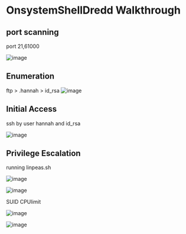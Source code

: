 # OnsystemShellDredd Walkthrough

## port scanning
port 21,61000

![image](https://github.com/F33-Z/Walkthroughs/assets/73140750/e95851aa-5c81-44cc-a7e2-a9e87609a520)

## Enumeration
ftp > .hannah > id_rsa
![image](https://github.com/F33-Z/Walkthroughs/assets/73140750/20573061-d875-4f5e-a863-8aae2cd2d6ee)

## Initial Access
ssh by user hannah and id_rsa

![image](https://github.com/F33-Z/Walkthroughs/assets/73140750/39b59771-50a8-4030-8495-65990f3c3670)

## Privilege Escalation
running linpeas.sh

![image](https://github.com/F33-Z/Walkthroughs/assets/73140750/9263ffdd-34ce-47b9-b1f6-faeee7c6e1c0)

![image](https://github.com/F33-Z/Walkthroughs/assets/73140750/fa982eb3-6d20-48f6-bcc4-2fddf2cb08fb)

SUID CPUlimit

![image](https://github.com/F33-Z/Walkthroughs/assets/73140750/26dffb88-9c3c-468a-b5d8-fcf4a620261e)

![image](https://github.com/F33-Z/Walkthroughs/assets/73140750/65d05eaf-e464-44c7-9b7d-5076b3ccff12)

